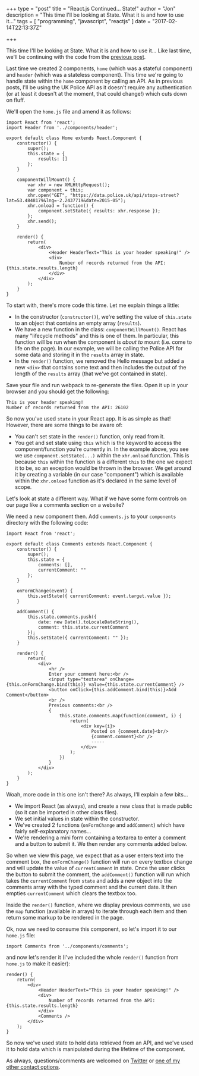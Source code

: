 +++
type = "post"
title = "React.js Continued... State!"
author = "Jon"
description = "This time I'll be looking at State. What it is and how to use it..."
tags = [
  "programming",
  "javascript",
	"reactjs"
]
date = "2017-02-14T22:13:37Z"

+++

This time I'll be looking at State. What it is and how to use it... Like last time, we'll be continuing with the code from the [previous post](/blog/post/2017/reactjscontinued/).

Last time we created 2 components, `home` (which was a stateful component) and `header` (which was a stateless component). This time we're going to handle state within the `home` component by calling an API. As in previous posts, I'll be using the UK Police API as it doesn't require any authentication (or at least it doesn't at the moment, that could change!) which cuts down on fluff.

We'll open the `home.js` file and amend it as follows:

	import React from 'react';
	import Header from '../components/header';

	export default class Home extends React.Component {
		constructor() {
			super();
			this.state = {
				results: []
			};
		}

		componentWillMount() {
			var xhr = new XMLHttpRequest();
			var component = this;
			xhr.open("GET", "https://data.police.uk/api/stops-street?lat=53.4848179&lng=-2.2437719&date=2015-05");
			xhr.onload = function() {
				component.setState({ results: xhr.response });
			};
			xhr.send();
		}

		render() {
			return(
				<div>
					<Header HeaderText="This is your header speaking!" />
					<div>
						Number of records returned from the API: {this.state.results.length}
					</div>
				</div>
			);
		}
	}

To start with, there's more code this time. Let me explain things a little:

 * In the constructor (`constructor()`), we're setting the value of `this.state` to an object that contains an empty array (`results`).
 * We have a new function in the class: `componentWillMount()`. React has many "lifecycle methods" and this is one of them. In particular, this function will be run when the component is _about to_ mount (i.e. come to life on the page). In our example, we will be calling the Police API for some data and storing it in the `results` array in state.
 * In the `render()` function, we removed the Hello message but added a new `<div>` that contains some text and then includes the output of the length of the `results` array (that we've got contained in state).

Save your file and run webpack to re-generate the files. Open it up in your browser and you should get the following:

	This is your header speaking!
	Number of records returned from the API: 26102

So now you've used `state` in your React app. It is as simple as that! However, there are some things to be aware of:

 * You can't set state in the `render()` function, only read from it.
 * You get and set state using `this` which is the keyword to access the component/function you're currently in. In the example above, you see we use `component.setState(...)` within the `xhr.onload` function. This is because `this` within the function is a different `this` to the one we expect it to be, so an exception would be thrown in the browser. We get around it by creating a variable (in our case "component") which is available within the `xhr.onload` function as it's declared in the same level of scope.

Let's look at state a different way. What if we have some form controls on our page like a comments section on a website?

We need a new component then. Add `comments.js` to your `components` directory with the following code:

	import React from 'react';

	export default class Comments extends React.Component {
		constructor() {
			super();
			this.state = {
				comments: [],
				currentComment: ""
			};
		}

		onFormChange(event) {
			this.setState({ currentComment: event.target.value });
		}

		addComment() {
			this.state.comments.push({
				date: new Date().toLocaleDateString(),
				comment: this.state.currentComment
			});
			this.setState({ currentComment: "" });
		}

		render() {
			return(
				<div>
					<hr />
					Enter your comment here:<br />
					<input type="textarea" onChange={this.onFormChange.bind(this)} value={this.state.currentComment} />
					<button onClick={this.addComment.bind(this)}>Add Comment</button>
					<br />
					Previous comments:<br />
					{
						this.state.comments.map(function(comment, i) {
							return(
								<div key={i}>
									Posted on {comment.date}<br/>
									{comment.comment}<br />
									-----
								</div>
							);
						})
					}
				</div>
			);
		}
	}

Woah, more code in this one isn't there? As always, I'll explain a few bits...

 * We import React (as always), and create a new class that is made public (so it can be imported in other class files).
 * We set initial values in state within the constructor.
 * We've created 2 functions (`onFormChange` and `addComment`) which have fairly self-explanatory names...
 * We're rendering a mini form containing a textarea to enter a comment and a button to submit it. We then render any comments added below.

So when we view this page, we expect that as a user enters text into the comment box, the `onFormChange()` function will run on every textbox change and will update the value of `currentComment` in state. Once the user clicks the button to submit the comment, the `addComment()` function will run which takes the `currentComment` from `state` and adds a new object into the comments array with the typed comment and the current date. It then empties `currentComment` which clears the textbox too.

Inside the `render()` function, where we display previous comments, we use the `map` function (available in arrays) to iterate through each item and then return some markup to be rendered in the page.

Ok, now we need to consume this component, so let's import it to our `home.js` file:

	import Comments from '../components/comments';

and now let's render it (I've included the whole `render()` function from `home.js` to make it easier):

	render() {
		return(
			<div>
				<Header HeaderText="This is your header speaking!" />
				<div>
					Number of records returned from the API: {this.state.results.length}
				</div>
				<Comments />
			</div>
		);
	}

So now we've used state to hold data retrieved from an API, and we've used it to hold data which is manipulated during the lifetime of the component.

As always, questions/comments are welcomed on [Twitter](https://twitter.com/jonifen) or [one of my other contact options](/contact).
